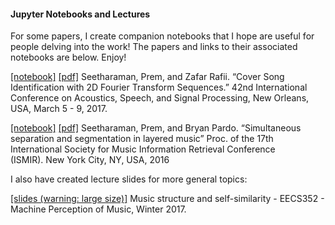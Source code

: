 
#### Jupyter Notebooks and Lectures

For some papers, I create companion notebooks that I hope are useful for people delving into the work! The papers and links to their associated notebooks are below. Enjoy!

[\[notebook\]](http://nbviewer.jupyter.org/github/pseeth/coversong_identification/blob/master/presentation/presentation.ipynb) [\[pdf\]](https://pseeth.github.io/public/papers/seetharaman_rafii_icassp17.pdf) Seetharaman, Prem, and Zafar Rafii. “Cover Song Identification with 2D Fourier Transform Sequences.” 42nd International Conference on Acoustics, Speech, and Signal Processing, New Orleans, USA, March 5 - 9, 2017.

[\[notebook\]](https://interactiveaudiolab.github.io/separation_segmentation_ismir/) [\[pdf\]](https://pseeth.github.io/public/papers/seetharaman_pardo_ismir16.pdf) Seetharaman, Prem, and Bryan Pardo. “Simultaneous separation and segmentation in layered music” Proc. of the 17th International Society for Music Information Retrieval Conference (ISMIR). New York City, NY, USA, 2016

I also have created lecture slides for more general topics:

[\[slides (warning: large size)\]](https://pseeth.github.io/public/lectures/self-similarity.html) Music structure and self-similarity - EECS352 - Machine Perception of Music, Winter 2017.
